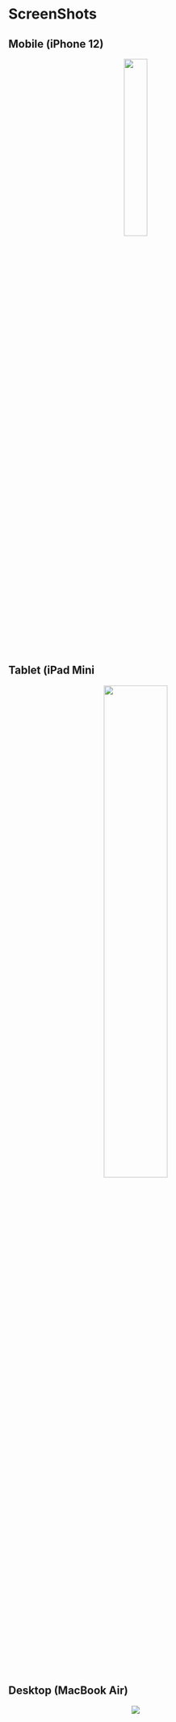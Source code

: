 # ScreenShots
## Mobile (iPhone 12)
<div align="center">
  <img src="https://user-images.githubusercontent.com/83923018/177604962-09b508e5-7bbf-4b7b-b3a5-7dc033b8cd29.png" width="30%">
</div>

## Tablet (iPad Mini
<div align="center">
  <img src="https://user-images.githubusercontent.com/83923018/177605089-38f8d213-96c1-48d7-9a86-59c8b2809486.png" width="50%">
</div>

## Desktop (MacBook Air)
<div align="center">
  <img src="https://user-images.githubusercontent.com/83923018/177605104-1beca74d-4567-456f-80ba-92503c57ceb1.png" >
</div>
